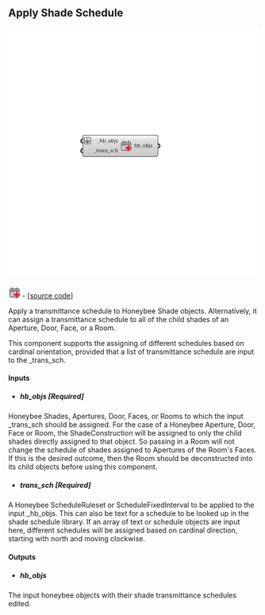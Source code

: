 ## Apply Shade Schedule

![](../../images/components/Apply_Shade_Schedule.png)

![](../../images/icons/Apply_Shade_Schedule.png) - [[source code]](https://github.com/ladybug-tools/honeybee-grasshopper-energy/blob/master/honeybee_grasshopper_energy/src//HB%20Apply%20Shade%20Schedule.py)


Apply a transmittance schedule to Honeybee Shade objects. Alternatively, it can assign a transmittance schedule to all of the child shades of an Aperture, Door, Face, or a Room. 

This component supports the assigning of different schedules based on cardinal orientation, provided that a list of transmittance schedule are input to the _trans_sch.  



#### Inputs
* ##### hb_objs [Required]
Honeybee Shades, Apertures, Door, Faces, or Rooms to which the input _trans_sch should be assigned. For the case of a Honeybee Aperture, Door, Face or Room, the ShadeConstruction will be assigned to only the child shades directly assigned to that object. So passing in a Room will not change the schedule of shades assigned to Apertures of the Room's Faces. If this is the desired outcome, then the Room should be deconstructed into its child objects before using this component. 
* ##### trans_sch [Required]
A Honeybee ScheduleRuleset or ScheduleFixedInterval to be applied to the input _hb_objs. This can also be text for a schedule to be looked up in the shade schedule library. If an array of text or schedule objects are input here, different schedules will be assigned based on cardinal direction, starting with north and moving clockwise. 

#### Outputs
* ##### hb_objs
The input honeybee objects with their shade transmittance schedules edited. 